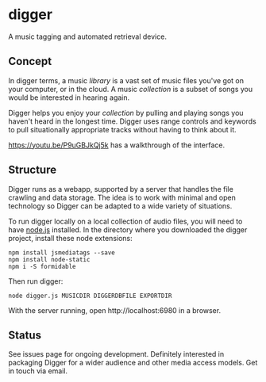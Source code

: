 # digger
A music tagging and automated retrieval device.

## Concept

In digger terms, a music *library* is a vast set of music files you've got
on your computer, or in the cloud.  A music *collection* is a subset of
songs you would be interested in hearing again.

Digger helps you enjoy your *collection* by pulling and playing songs you
haven't heard in the longest time.  Digger uses range controls and keywords
to pull situationally appropriate tracks without having to think about it.

https://youtu.be/P9uGBJkQj5k has a walkthrough of the interface.


## Structure

Digger runs as a webapp, supported by a server that handles the file
crawling and data storage.  The idea is to work with minimal and open 
technology so Digger can be adapted to a wide variety of situations.

To run digger locally on a local collection of audio files, you will need to
have [node.js](https://nodejs.org/en/download/) installed.  In the
directory where you downloaded the digger project, install these node
extensions:

    npm install jsmediatags --save
    npm install node-static
    npm i -S formidable

Then run digger:

    node digger.js MUSICDIR DIGGERDBFILE EXPORTDIR

With the server running, open http://localhost:6980 in a browser.


## Status

See issues page for ongoing development.  Definitely interested in packaging
Digger for a wider audience and other media access models.  Get in touch via
email.


